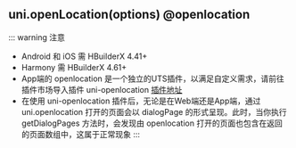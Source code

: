 ## uni.openLocation(options) @openlocation

::: warning 注意
- Android 和 iOS 需 HBuilderX 4.41+
- Harmony 需 HBuilderX 4.61+
- App端的 openlocation 是一个独立的UTS插件，以满足自定义需求，请前往插件市场导入插件 uni-openlocation [插件地址](https://ext.dcloud.net.cn/plugin?name=uni-openLocation)
- 在使用 uni-openlocation 插件后，无论是在Web端还是App端，通过 uni.openlocation 打开的页面会以 dialogPage 的形式呈现。此时，当你执行 getDialogPages 方法时，会发现由 openlocation 打开的页面也包含在返回的页面数组中，这属于正常现象
:::

<!-- UTSAPIJSON.openLocation.description -->

<!-- UTSAPIJSON.openLocation.compatibility -->

<!-- UTSAPIJSON.openLocation.param -->

<!-- UTSAPIJSON.openLocation.returnValue -->

<!-- UTSAPIJSON.openLocation.example -->

<!-- UTSAPIJSON.openLocation.tutorial -->
